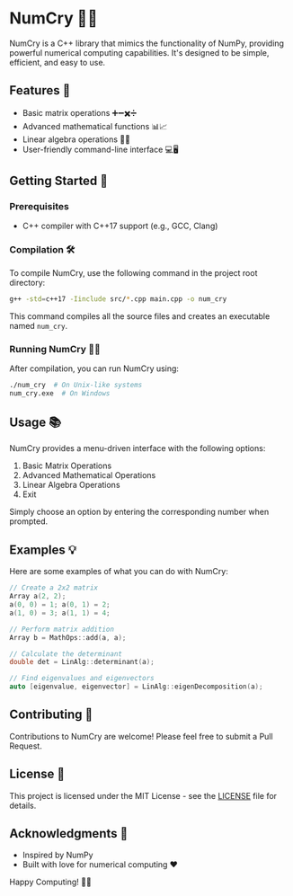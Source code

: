 # NumCry 🧮🚀

NumCry is a C++ library that mimics the functionality of NumPy, providing powerful numerical computing capabilities. It's designed to be simple, efficient, and easy to use.

## Features 🌟

- Basic matrix operations ➕➖✖️➗
- Advanced mathematical functions 📊📈
- Linear algebra operations 🔢🔀
- User-friendly command-line interface 💻🖥️

## Getting Started 🚀

### Prerequisites

- C++ compiler with C++17 support (e.g., GCC, Clang)

### Compilation 🛠️

To compile NumCry, use the following command in the project root directory:

```bash
g++ -std=c++17 -Iinclude src/*.cpp main.cpp -o num_cry
```

This command compiles all the source files and creates an executable named `num_cry`.

### Running NumCry 🏃‍♂️

After compilation, you can run NumCry using:

```bash
./num_cry  # On Unix-like systems
num_cry.exe  # On Windows
```

## Usage 📚

NumCry provides a menu-driven interface with the following options:

1. Basic Matrix Operations
2. Advanced Mathematical Operations
3. Linear Algebra Operations
4. Exit

Simply choose an option by entering the corresponding number when prompted.

## Examples 💡

Here are some examples of what you can do with NumCry:

```cpp
// Create a 2x2 matrix
Array a(2, 2);
a(0, 0) = 1; a(0, 1) = 2;
a(1, 0) = 3; a(1, 1) = 4;

// Perform matrix addition
Array b = MathOps::add(a, a);

// Calculate the determinant
double det = LinAlg::determinant(a);

// Find eigenvalues and eigenvectors
auto [eigenvalue, eigenvector] = LinAlg::eigenDecomposition(a);
```

## Contributing 🤝

Contributions to NumCry are welcome! Please feel free to submit a Pull Request.

## License 📄

This project is licensed under the MIT License - see the [LICENSE](LICENSE) file for details.

## Acknowledgments 🙏

- Inspired by NumPy
- Built with love for numerical computing ❤️

Happy Computing! 🎉🧮
